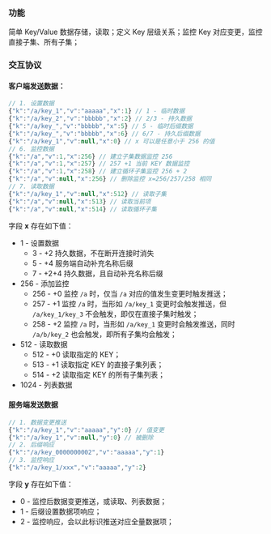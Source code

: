 ### 功能

简单 Key/Value 数据存储，读取；定义 Key 层级关系；监控 Key 对应变更，监控直接子集、所有子集；

### 交互协议

#### 客户端发送数据：

``` javascript
// 1. 设置数据
{"k":"/a/key_1","v":"aaaaa","x":1} // 1 - 临时数据
{"k":"/a/key_2","v":"bbbbb","x":2} // 2/3 - 持久数据
{"k":"/a/key_","v":"bbbbb","x":5} // 5 - 临时后缀数据
{"k":"/a/key_","v":"bbbbb","x":6} // 6/7 - 持久后缀数据
{"k":"/a/key_1","v":null,"x":0} // x 可以是任意小于 256 的值
// 6. 监控数据
{"k":"/a","v":1,"x":256} // 建立子集数据监控 256
{"k":"/a","v":1,"x":257} // 257 +1 当前 KEY 数据监控
{"k":"/a","v":1,"x":258} // 建立循环子集监控 256 + 2
{"k":"/a","v":null,"x":256} // 删除监控 x=256/257/258 相同
// 7. 读取数据
{"k":"/a/key_1","v":null,"x":512} // 读取子集
{"k":"/a","v":null,"x":513} // 读取当前项
{"k":"/a","v":null,"x":514} // 读取循环子集
```

字段 **x** 存在如下值：
* 1 - 设置数据
	* 3 - +2 持久数据，不在断开连接时消失
	* 5 - +4 服务端自动补充名称后缀
	* 7 - +2+4 持久数据，且自动补充名称后缀
* 256 - 添加监控
	* 256 - +0 监控 `/a` 时，仅当 `/a` 对应的值发生变更时触发推送；
	* 257 - +1 监控 `/a` 时，当形如 `/a/key_1` 变更时会触发推送，但 `/a/key_1/key_3` 不会触发，即仅在直接子集时触发；
	* 258 - +2 监控 `/a` 时，当形如 `/a/key_1` 变更时会触发推送，同时 `/a/b/key_2` 也会触发，即所有子集均会触发；
* 512 - 读取数据
	* 512 - +0 读取指定的 KEY；
	* 513 - +1 读取指定 KEY 的直接子集列表；
	* 514 - +2 读取指定 KEY 的所有子集列表；
* 1024 - 列表数据

#### 服务端发送数据

``` javascript
// 1. 数据变更推送
{"k":"/a/key_1","v":"aaaaa","y":0} // 值变更
{"k":"/a/key_1","v":null,"y":0} // 被删除
// 2. 后缀响应
{"k":"/a/key_0000000002","v":"aaaaa","y":1} 
// 3. 监控响应
{"k":"/a/key_1/xxx","v":"aaaaa","y":2}
```

字段 **y** 存在如下值：
* 0 - 监控后数据变更推送，或读取、列表数据；
* 1 - 后缀设置数据项响应；
* 2 - 监控响应，会以此标识推送对应全量数据项；
